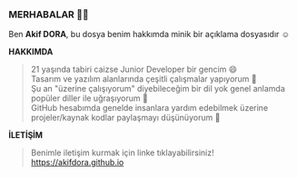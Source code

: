 ### MERHABALAR 👋🏾

Ben **Akif DORA**, bu dosya benim hakkımda minik bir açıklama dosyasıdır ☺️

**HAKKIMDA**
> 21 yaşında tabiri caizse Junior Developer bir gencim 😄<br>
> Tasarım ve yazılım alanlarında çeşitli çalışmalar yapıyorum 😬<br>
> Şu an "üzerine çalışıyorum" diyebileceğim bir dil yok genel anlamda popüler diller ile uğraşıyorum 🤔<br>
> GitHub hesabımda genelde insanlara yardım edebilmek üzerine projeler/kaynak kodlar paylaşmayı düşünüyorum 🤗

**İLETİŞİM**
> Benimle iletişim kurmak için linke tıklayabilirsiniz!<br>
> https://akifdora.github.io

